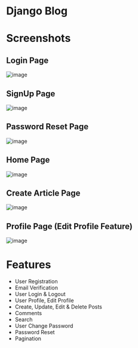 # Django Blog

# Screenshots

## Login Page
![image](https://user-images.githubusercontent.com/66010219/172630277-47b36b9e-f6ce-426a-885d-d1c18f5c6561.png)

## SignUp Page
![image](https://user-images.githubusercontent.com/66010219/172630451-be4ac534-2270-478b-9411-1be391ee7add.png)

## Password Reset Page
![image](https://user-images.githubusercontent.com/66010219/172632891-7c4c8a93-d6b0-48c9-885e-7de613e5f88b.png)

## Home Page
![image](https://user-images.githubusercontent.com/66010219/172632537-130f3c35-6bbb-4607-a167-711d26f67c09.png)

## Create Article Page
![image](https://user-images.githubusercontent.com/66010219/172632627-c1c6596c-e00c-4145-bd41-439a1c9bc145.png)

## Profile Page (Edit Profile Feature)
![image](https://user-images.githubusercontent.com/66010219/172632737-36909ced-6d1f-47a3-af8b-13d5f218bfdc.png)

# Features
* User Registration
* Email Verification
* User Login & Logout
* User Profile, Edit Profile
* Create, Update, Edit & Delete Posts
* Comments
* Search
* User Change Password
* Password Reset
* Pagination
